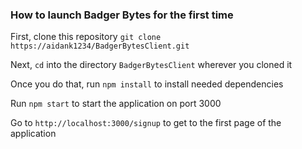 ### How to launch Badger Bytes for the first time

First, clone this repository ```git clone https://aidank1234/BadgerBytesClient.git```

Next, ```cd``` into the directory ```BadgerBytesClient``` wherever you cloned it

Once you do that, run ```npm install``` to install needed dependencies

Run ```npm start``` to start the application on port 3000

Go to ```http://localhost:3000/signup``` to get to the first page of the application
